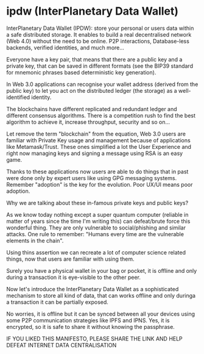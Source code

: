 # ipdw (InterPlanetary Data Wallet)
InterPlanetary Data Wallet (IPDW): store your personal or users data within a safe distributed storage. It enables to build a real decentralised network (Web 4.0) without the need to be online. P2P interactions, Database-less backends, verified identities, and much more...

Everyone have a key pair, that means that there are a public key and a private key, that can be saved in different formats (see the BIP39 standard for mnemonic phrases based deterministic key generation).

In Web 3.0 applications can recognise your wallet address (derived from the public key) to let you act on the distributed ledger (the storage) as a well-identified identity.

The blockchains have different replicated and redundant ledger and different consensus algorithms. There is a competition rush to find the best algorithm to achieve it, increase throughput, security and so on...

Let remove the term "blockchain" from the equation, Web 3.0 users are familiar with Private Key usage and management because of applications like Metamask/Trust. These ones simplified a lot the User Experience and right now managing keys and signing a message using RSA is an easy game.

Thanks to these applications now users are able to do things that in past were done only by expert users like using GPG messaging systems. Remember "adoption" is the key for the evolution. Poor UX/UI means poor adoption.

Why we are talking about these in-famous private keys and public keys?

As we know today nothing except a super quantum computer (reliable in matter of years since the time I'm writing this) can defeat/brute force this wonderful thing. They are only vulnerable to social/phishing and similar attacks. One rule to remember: "Humans every time are the vulnerable elements in the chain".

Using thins assertion we can recreate a lot of computer science related things, now that users are familiar with using them.

Surely you have a physical wallet in your bag or pocket, it is offline and only during a transaction it is eye-visible to the other peer.

Now let's introduce the InterPlanetary Data Wallet as a sophisticated mechanism to store all kind of data, that can works offline and only duringa a transaction it can be partially exposed.

No worries, it is offline but it can be synced between all your devices using some P2P communication strategies like IPFS and IPNS. Yes, it is encrypted, so it is safe to share it without knowing the passphrase.

IF YOU LIKED THIS MANIFESTO, PLEASE SHARE THE LINK AND HELP DEFEAT INTERNET DATA CENTRALISATION
